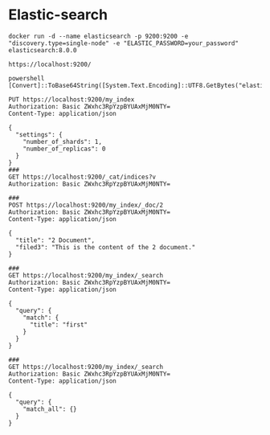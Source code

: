 # Elastic-search

    docker run -d --name elasticsearch -p 9200:9200 -e "discovery.type=single-node" -e "ELASTIC_PASSWORD=your_password" elasticsearch:8.0.0

    https://localhost:9200/
    
    powershell
    [Convert]::ToBase64String([System.Text.Encoding]::UTF8.GetBytes("elastic:Aa@123456"))

    PUT https://localhost:9200/my_index
    Authorization: Basic ZWxhc3RpYzpBYUAxMjM0NTY=
    Content-Type: application/json
    
    {
      "settings": {
        "number_of_shards": 1,
        "number_of_replicas": 0
      }
    }
    ###
    GET https://localhost:9200/_cat/indices?v
    Authorization: Basic ZWxhc3RpYzpBYUAxMjM0NTY=
    
    ###
    POST https://localhost:9200/my_index/_doc/2
    Authorization: Basic ZWxhc3RpYzpBYUAxMjM0NTY=
    Content-Type: application/json
    
    {
      "title": "2 Document",
      "filed3": "This is the content of the 2 document."
    }
    
    ###
    GET https://localhost:9200/my_index/_search
    Authorization: Basic ZWxhc3RpYzpBYUAxMjM0NTY=
    Content-Type: application/json
    
    {
      "query": {
        "match": {
          "title": "first"
        }
      }
    }
    
    ###
    GET https://localhost:9200/my_index/_search
    Authorization: Basic ZWxhc3RpYzpBYUAxMjM0NTY=
    Content-Type: application/json
    
    {
      "query": {
        "match_all": {}
      }
    }
